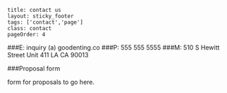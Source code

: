 ```
title: contact us
layout: sticky_footer
tags: ['contact','page']
class: contact
pageOrder: 4
```

###E: inquiry (a) goodenting.co
###P: 555 555 5555
###M: 510 S Hewitt Street Unit 411 LA CA 90013

###Proposal form

form for proposals to go here.


